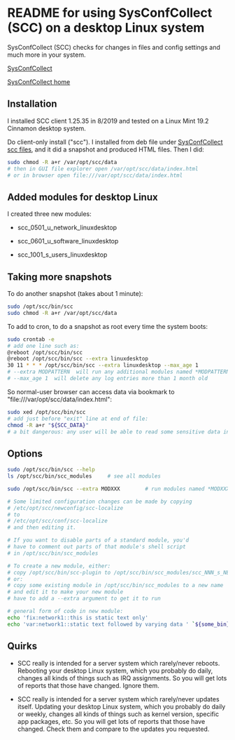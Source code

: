 # README for using SysConfCollect (SCC) on a desktop Linux system

SysConfCollect (SCC) checks for changes in files and config settings and much more in your system.

[SysConfCollect](https://sourceforge.net/projects/sysconfcollect/ "SysConfCollect on SourceForge")

[SysConfCollect home](http://sysconfcollect.sourceforge.net/ "SysConfCollect home site")

## Installation

I installed SCC client 1.25.35 in 8/2019 and tested on a Linux Mint 19.2 Cinnamon desktop system.

Do client-only install ("scc").  I installed from deb file under
[SysConfCollect scc files](https://sourceforge.net/projects/sysconfcollect/files/scc/ "SysConfCollect scc files"),
and it did a snapshot and produced HTML files.  Then I did:
```bash
sudo chmod -R a+r /var/opt/scc/data
# then in GUI file explorer open /var/opt/scc/data/index.html
# or in browser open file:///var/opt/scc/data/index.html
```

## Added modules for desktop Linux

I created three new modules:

* scc_0501_u_network_linuxdesktop

* scc_0601_u_software_linuxdesktop

* scc_1001_s_users_linuxdesktop

## Taking more snapshots

To do another snapshot (takes about 1 minute):
```bash
sudo /opt/scc/bin/scc
sudo chmod -R a+r /var/opt/scc/data
```

To add to cron, to do a snapshot as root every time the system boots:
```bash
sudo crontab -e
# add one line such as:
@reboot /opt/scc/bin/scc
@reboot /opt/scc/bin/scc --extra linuxdesktop
30 11 * * * /opt/scc/bin/scc --extra linuxdesktop --max_age 1
# --extra MODPATTERN  will run any additional modules named *MODPATTERN*
# --max_age 1  will delete any log entries more than 1 month old
```

So normal-user browser can access data via bookmark to "file:///var/opt/scc/data/index.html":
```bash
sudo xed /opt/scc/bin/scc
# add just before "exit" line at end of file:
chmod -R a+r "${SCC_DATA}"
# a bit dangerous: any user will be able to read some sensitive data in scc output
```

## Options

```bash
sudo /opt/scc/bin/scc --help
ls /opt/scc/bin/scc_modules		# see all modules

sudo /opt/scc/bin/scc --extra MODXXX		# run modules named *MODXXX* in addition to usual modules

# Some limited configuration changes can be made by copying
# /etc/opt/scc/newconfig/scc-localize
# to
# /etc/opt/scc/conf/scc-localize
# and then editing it.

# If you want to disable parts of a standard module, you'd
# have to comment out parts of that module's shell script
# in /opt/scc/bin/scc_modules

# To create a new module, either:
# copy /opt/scc/bin/scc-plugin to /opt/scc/bin/scc_modules/scc_NNN_s_NEWMODNAME
# or:
# copy some existing module in /opt/scc/bin/scc_modules to a new name
# and edit it to make your new module
# have to add a --extra argument to get it to run

# general form of code in new module:
echo 'fix:network1::this is static text only'
echo 'var:network1::static text followed by varying data ' `${some_bin} status | grep 'IP:'`
```

## Quirks

* SCC really is intended for a server system which rarely/never reboots.  Rebooting your desktop Linux system, which you probably do daily, changes all kinds of things such as IRQ assignments.  So you will get lots of reports that those have changed.  Ignore them.

* SCC really is intended for a server system which rarely/never updates itself.  Updating your desktop Linux system, which you probably do daily or weekly, changes all kinds of things such as kernel version, specific app packages, etc.  So you will get lots of reports that those have changed.  Check them and compare to the updates you requested.


